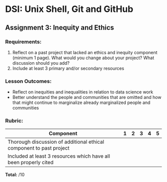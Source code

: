 # DSI: Unix Shell, Git and GitHub

## Assignment 3: Inequity and Ethics

### Requirements:

1. Reflect on a past project that lacked an ethics and inequity component (minimum 1 page). What would you change about your project? What discussion should you add?
2. Include at least 3 primary and/or secondary resources

### Lesson Outcomes:

- Reflect on inequities and inequalities in relation to data science work
- Better understand the people and communities that are omitted and how that might continue to marginalize already marginalized people and communities

### Rubric:

| Component                                                           | 1   | 2   | 3   | 4   | 5   |
| ------------------------------------------------------------------- | --- | --- | --- | --- | --- |
| Thorough discussion of additional ethical component to past project |     |     |     |     |     |
| Included at least 3 resources which have all been properly cited    |     |     |     |     |     |

**Total:** /10
